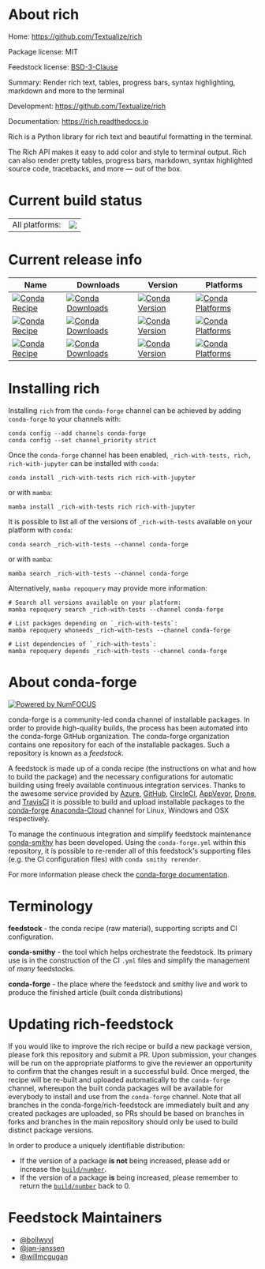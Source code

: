 About rich
==========

Home: https://github.com/Textualize/rich

Package license: MIT

Feedstock license: [BSD-3-Clause](https://github.com/conda-forge/rich-feedstock/blob/main/LICENSE.txt)

Summary: Render rich text, tables, progress bars, syntax highlighting, markdown and more to the terminal

Development: https://github.com/Textualize/rich

Documentation: https://rich.readthedocs.io

Rich is a Python library for rich text and beautiful formatting in the terminal.

The Rich API makes it easy to add color and style to terminal output. Rich
can also render pretty tables, progress bars, markdown, syntax highlighted
source code, tracebacks, and more — out of the box.


Current build status
====================


<table><tr><td>All platforms:</td>
    <td>
      <a href="https://dev.azure.com/conda-forge/feedstock-builds/_build/latest?definitionId=10240&branchName=main">
        <img src="https://dev.azure.com/conda-forge/feedstock-builds/_apis/build/status/rich-feedstock?branchName=main">
      </a>
    </td>
  </tr>
</table>

Current release info
====================

| Name | Downloads | Version | Platforms |
| --- | --- | --- | --- |
| [![Conda Recipe](https://img.shields.io/badge/recipe-_rich--with--tests-green.svg)](https://anaconda.org/conda-forge/_rich-with-tests) | [![Conda Downloads](https://img.shields.io/conda/dn/conda-forge/_rich-with-tests.svg)](https://anaconda.org/conda-forge/_rich-with-tests) | [![Conda Version](https://img.shields.io/conda/vn/conda-forge/_rich-with-tests.svg)](https://anaconda.org/conda-forge/_rich-with-tests) | [![Conda Platforms](https://img.shields.io/conda/pn/conda-forge/_rich-with-tests.svg)](https://anaconda.org/conda-forge/_rich-with-tests) |
| [![Conda Recipe](https://img.shields.io/badge/recipe-rich-green.svg)](https://anaconda.org/conda-forge/rich) | [![Conda Downloads](https://img.shields.io/conda/dn/conda-forge/rich.svg)](https://anaconda.org/conda-forge/rich) | [![Conda Version](https://img.shields.io/conda/vn/conda-forge/rich.svg)](https://anaconda.org/conda-forge/rich) | [![Conda Platforms](https://img.shields.io/conda/pn/conda-forge/rich.svg)](https://anaconda.org/conda-forge/rich) |
| [![Conda Recipe](https://img.shields.io/badge/recipe-rich--with--jupyter-green.svg)](https://anaconda.org/conda-forge/rich-with-jupyter) | [![Conda Downloads](https://img.shields.io/conda/dn/conda-forge/rich-with-jupyter.svg)](https://anaconda.org/conda-forge/rich-with-jupyter) | [![Conda Version](https://img.shields.io/conda/vn/conda-forge/rich-with-jupyter.svg)](https://anaconda.org/conda-forge/rich-with-jupyter) | [![Conda Platforms](https://img.shields.io/conda/pn/conda-forge/rich-with-jupyter.svg)](https://anaconda.org/conda-forge/rich-with-jupyter) |

Installing rich
===============

Installing `rich` from the `conda-forge` channel can be achieved by adding `conda-forge` to your channels with:

```
conda config --add channels conda-forge
conda config --set channel_priority strict
```

Once the `conda-forge` channel has been enabled, `_rich-with-tests, rich, rich-with-jupyter` can be installed with `conda`:

```
conda install _rich-with-tests rich rich-with-jupyter
```

or with `mamba`:

```
mamba install _rich-with-tests rich rich-with-jupyter
```

It is possible to list all of the versions of `_rich-with-tests` available on your platform with `conda`:

```
conda search _rich-with-tests --channel conda-forge
```

or with `mamba`:

```
mamba search _rich-with-tests --channel conda-forge
```

Alternatively, `mamba repoquery` may provide more information:

```
# Search all versions available on your platform:
mamba repoquery search _rich-with-tests --channel conda-forge

# List packages depending on `_rich-with-tests`:
mamba repoquery whoneeds _rich-with-tests --channel conda-forge

# List dependencies of `_rich-with-tests`:
mamba repoquery depends _rich-with-tests --channel conda-forge
```


About conda-forge
=================

[![Powered by
NumFOCUS](https://img.shields.io/badge/powered%20by-NumFOCUS-orange.svg?style=flat&colorA=E1523D&colorB=007D8A)](https://numfocus.org)

conda-forge is a community-led conda channel of installable packages.
In order to provide high-quality builds, the process has been automated into the
conda-forge GitHub organization. The conda-forge organization contains one repository
for each of the installable packages. Such a repository is known as a *feedstock*.

A feedstock is made up of a conda recipe (the instructions on what and how to build
the package) and the necessary configurations for automatic building using freely
available continuous integration services. Thanks to the awesome service provided by
[Azure](https://azure.microsoft.com/en-us/services/devops/), [GitHub](https://github.com/),
[CircleCI](https://circleci.com/), [AppVeyor](https://www.appveyor.com/),
[Drone](https://cloud.drone.io/welcome), and [TravisCI](https://travis-ci.com/)
it is possible to build and upload installable packages to the
[conda-forge](https://anaconda.org/conda-forge) [Anaconda-Cloud](https://anaconda.org/)
channel for Linux, Windows and OSX respectively.

To manage the continuous integration and simplify feedstock maintenance
[conda-smithy](https://github.com/conda-forge/conda-smithy) has been developed.
Using the ``conda-forge.yml`` within this repository, it is possible to re-render all of
this feedstock's supporting files (e.g. the CI configuration files) with ``conda smithy rerender``.

For more information please check the [conda-forge documentation](https://conda-forge.org/docs/).

Terminology
===========

**feedstock** - the conda recipe (raw material), supporting scripts and CI configuration.

**conda-smithy** - the tool which helps orchestrate the feedstock.
                   Its primary use is in the construction of the CI ``.yml`` files
                   and simplify the management of *many* feedstocks.

**conda-forge** - the place where the feedstock and smithy live and work to
                  produce the finished article (built conda distributions)


Updating rich-feedstock
=======================

If you would like to improve the rich recipe or build a new
package version, please fork this repository and submit a PR. Upon submission,
your changes will be run on the appropriate platforms to give the reviewer an
opportunity to confirm that the changes result in a successful build. Once
merged, the recipe will be re-built and uploaded automatically to the
`conda-forge` channel, whereupon the built conda packages will be available for
everybody to install and use from the `conda-forge` channel.
Note that all branches in the conda-forge/rich-feedstock are
immediately built and any created packages are uploaded, so PRs should be based
on branches in forks and branches in the main repository should only be used to
build distinct package versions.

In order to produce a uniquely identifiable distribution:
 * If the version of a package **is not** being increased, please add or increase
   the [``build/number``](https://docs.conda.io/projects/conda-build/en/latest/resources/define-metadata.html#build-number-and-string).
 * If the version of a package **is** being increased, please remember to return
   the [``build/number``](https://docs.conda.io/projects/conda-build/en/latest/resources/define-metadata.html#build-number-and-string)
   back to 0.

Feedstock Maintainers
=====================

* [@bollwyvl](https://github.com/bollwyvl/)
* [@jan-janssen](https://github.com/jan-janssen/)
* [@willmcgugan](https://github.com/willmcgugan/)

